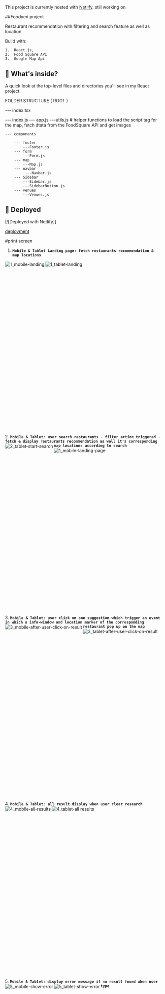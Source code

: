 
This project is currently hosted  with [Netlify](https://food-square.netlify.com/). still working on

##Foodyed project 

Restaurant recommendation with filtering and search feature as well as location.

Build with:

 	1.	React.js,  
	2.	Food Square API 
	3.	Google Map Api


 ## 🧐 What's inside?
 A quick look at the top-level files and directories you'll see in my React project.

FOLDER STRUCTURE
( ROOT )

--- index.tsx

--- index.js
--- app.js
---utils.js  # helper functions to load the script tag for the map,  fetch dtata from the               FoodSquare API and  get images

    --- components

        --- footer
            ---Footer.js
        --- form
            ---Form.js
        --- map
            ---Map.js
        --- navbar
             ---Navbar.js
        --- Sidebar
            ---Sidebar.js
            ---SidebarButton.js
        --- venues
            ---Venues.js
           

 ## 💫 Deployed

[![Deployed with Netlify]]

[deployment](https://food-square.netlify.com/)  

 
#print screen

1.  **`Mobile & Tablet Landing page: fetch restaurants recommendation & map locations`**
<img align="left" src="https://user-images.githubusercontent.com/18241226/62236578-48a2bf80-b3c7-11e9-9863-e769d6479b5c.png" alt="1_mobile-landing" title="1_mobile-landing"/>
<img align="left" src="https://user-images.githubusercontent.com/18241226/62236580-48a2bf80-b3c7-11e9-9f7c-8c62a698215f.png" alt="1_tablet-landing" title="1_tablet-landing"/>
<br/><br/><br/><br/><br/><br/><br/><br/><br/><br/><br/><br/><br/><br/><br/><br/><br/><br/>





<br/><br/><br/><br/><br/><br/><br/><br/><br/><br/><br/><br/><br/><br/>
2.  **`Mobile & Tablet: user search restaurants - filter action triggered - fetch & display restaurants recommendation as well it's corresponding  map locations according to search`**
<img align="left" src="https://user-images.githubusercontent.com/18241226/62236582-493b5600-b3c7-11e9-9c63-d5a902eb9a99.png" alt="2_tablet-start-search" title="2_tablet-start-search"/>
 <img align="left" src="https://user-images.githubusercontent.com/18241226/62236583-493b5600-b3c7-11e9-94e3-a993699a8ce8.png" alt="1_mobile-landing-page" title="1_mobile-landing-page"/>
<br/><br/><br/><br/><br/><br/><br/><br/><br/><br/><br/><br/><br/><br/><br/><br/><br/><br/>


<br/><br/><br/><br/><br/><br/><br/><br/><br/><br/><br/><br/><br/><br/>
3.  **`Mobile & Tablet: user click on one suggestion which trigger an event in which a info-window and location marker of the corresponding restaurant pop up on the map`**
<img align="left" src="https://user-images.githubusercontent.com/18241226/62236584-493b5600-b3c7-11e9-8a9b-6fdba8fcfdfb.png" alt="3_mobile-after-user-click-on-result" title="3_mobile-after-user-click-on-result"/>
 <img align="left" src="https://user-images.githubusercontent.com/18241226/62236585-49d3ec80-b3c7-11e9-909b-974b7f2056fa.png" alt="3_tablet-after-user-click-on-result" title="3_tablet-after-user-click-on-result"/>
<br/><br/><br/><br/><br/><br/><br/><br/><br/><br/><br/><br/><br/><br/><br/><br/><br/><br/>



<br/><br/><br/><br/><br/><br/><br/><br/><br/><br/><br/><br/><br/><br/><br/>
4.  **`Mobile & Tablet: all result display when user clear research`**
<img align="left" src="https://user-images.githubusercontent.com/18241226/62236586-49d3ec80-b3c7-11e9-80c7-9c65b54d16e4.png" alt="4_mobile-all-results" title="4_mobile-all-results"/>
 <img align="left" src="https://user-images.githubusercontent.com/18241226/62236589-49d3ec80-b3c7-11e9-8691-bd0c3ddaa1c7.png" alt="4_tablet-all results" title="4_tablet-all results"/>
<br/><br/><br/><br/><br/><br/><br/><br/><br/><br/><br/><br/><br/><br/><br/><br/><br/><br/>
 
 
<br/><br/><br/><br/><br/><br/><br/><br/><br/><br/><br/><br/><br/><br/><br/>
5.  **`Mobile & Tablet: display error message if no result found when user type `**
<img align="left" src="https://user-images.githubusercontent.com/18241226/62240299-90791500-b3ce-11e9-808e-33c765852c50.png" alt="5_mobile-show-error" title="5_mobile-show-error"/>
 <img align="left" src="https://user-images.githubusercontent.com/18241226/62240300-9111ab80-b3ce-11e9-9c4b-19a8c84d7abe.png" alt="5_tablet-show-error" title="5_tablet-show-error"/>
<br/><br/><br/><br/><br/><br/><br/><br/><br/><br/><br/><br/><br/><br/><br/><br/><br/><br/>
 
 

